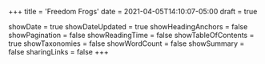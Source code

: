 +++
title = 'Freedom Frogs'
date = 2021-04-05T14:10:07-05:00
draft = true

showDate = true
showDateUpdated = true
showHeadingAnchors = false
showPagination = false
showReadingTime = false
showTableOfContents = true
showTaxonomies = false 
showWordCount = false
showSummary = false
sharingLinks = false
+++